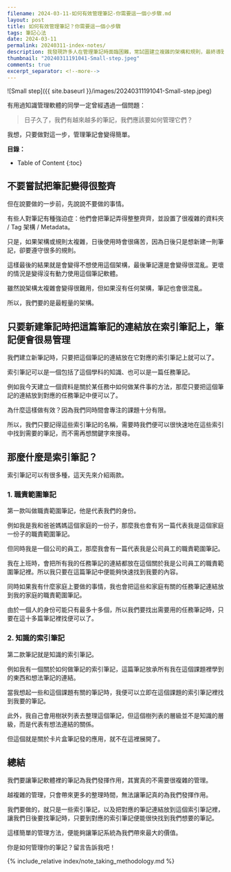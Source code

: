 ```yaml
---
filename: 2024-03-11-如何有效管理筆記-你需要這一個小步驟.md
layout: post
title: 如何有效管理筆記？你需要這一個小步驟
tags: 筆記心法
date: 2024-03-11
permalink: 20240311-index-notes/
description: 我發現許多人在管理筆記時面臨困難，常試圖建立複雜的架構和規則，最終導致筆記系統難以維護。其實，你只需要一個簡單的步驟就能有效管理筆記：新建筆記時，將其連結放在對應的索引筆記中。索引筆記可以是一個學科的知識總覽，或是一個身份要做的任。透過這種方式，你可以輕鬆地在有限的索引筆記中快速找到所需的資訊，而無需依賴複雜的搜尋。這個簡單而有效的管理方法，將幫助你充分發揮筆記系統的價值。想知道更多詳情？點擊閱讀全文吧！
thumbnail: "20240311191041-Small-step.jpeg"
comments: true
excerpt_separator: <!--more-->
---
```



![Small step]({{ site.baseurl }}/images/20240311191041-Small-step.jpeg)  


有用過知識管理軟體的同學一定曾經遇過一個問題：

> 日子久了，我們有越來越多的筆記，我們應該要如何管理它們？

我想，只要做對這一步，管理筆記會變得簡單。

<!--more-->

**目錄：**

* Table of Content
{:toc}

## 不要嘗試把筆記變得很整齊

但在說要做的一步前，先說說不要做的事情。

有些人對筆記有種強迫症：他們會把筆記弄得整整齊齊，並設置了很複雜的資料夾 / Tag 架構 / Metadata。

只是，如果架構或規則太複雜，日後使用時會很痛苦，因為日後只是想新建一則筆記，卻要遵守很多的規則。

這樣最後的結果就是會變得不想使用這個架構，最後筆記還是會變得很混亂。更壞的情況是變得沒有動力使用這個筆記軟體。

雖然說架構太複雜會變得很難用，但如果沒有任何架構，筆記也會很混亂。

所以，我們要的是最輕量的架構。

## 只要新建筆記時把這篇筆記的連結放在索引筆記上，筆記便會很易管理

我們建立新筆記時，只要把這個筆記的連結放在它對應的索引筆記上就可以了。

索引筆記可以是一個包括了這個學科的知識、也可以是一篇任務筆記。

例如我今天建立一個資料是關於某任務中如何做某件事的方法，那麼只要把這個筆記的連結放到對應的任務筆記中便可以了。

為什麼這樣做有效？因為我們同時間會專注的課題十分有限。

所以，我們只要記得這些索引筆記的名稱，需要時我們便可以很快速地在這些索引中找到需要的筆記，而不需再想關鍵字來搜尋。

## 那麼什麼是索引筆記？

索引筆記可以有很多種，這天先來介紹兩款。

### 1. 職責範圍筆記

第一款叫做職責範圍筆記，他是代表我們的身份。

例如我是我和爸爸媽媽這個家庭的一份子，那麼我也會有另一篇代表我是這個家庭一份子的職責範圍筆記。

但同時我是一個公司的員工，那麼我會有一篇代表我是公司員工的職責範圍筆記。

我在上班時，會把所有我的任務筆記的連結都放在這個關於我是公司員工的職責範圍筆記裡。所以我只要在這篇筆記中便能夠快速找到我要的內容。

同時如果我有什麼家庭上要做的事情，我也會把這些和家庭有關的任務筆記連結放到我的家庭的職責範圍筆記。

由於一個人的身份可能只有最多十多個，所以我們要找出需要用的任務筆記時，只要在這十多篇筆記裡找便可以了。

### 2. 知識的索引筆記

第二款筆記就是知識的索引筆記。

例如我有一個關於如何做筆記的索引筆記，這篇筆記放承所有我在這個課題裡學到的東西和想法筆記的連結。

當我想起一些和這個課題有關的筆記時，我便可以立即在這個課題的索引筆記裡找到我要的筆記。

此外，我自己會用樹狀列表去整理這個筆記，但這個樹列表的層級並不是知識的層級，而是代表有想法連結的關係。

但這個就是關於卡片盒筆記發的應用，就不在這裡展開了。

## 總結

我們要讓筆記軟體裡的筆記為我們發揮作用，其實真的不需要很複雜的管理。

越複雜的管理，只會帶來更多的整理時間，無法讓筆記真的為我們發揮作用。

我們要做的，就只是一些索引筆記，以及把對應的筆記連結放到這個索引筆記裡，讓我們日後要找筆記時，只要到對應的索引筆記便能很快找到我們想要的筆記。

這樣簡單的管理方法，便能夠讓筆記系統為我們帶來最大的價值。

你是如何管理你的筆記？留言告訴我吧！

<!-- Meta Summary -->
<!--
我發現許多人在管理筆記時面臨困難，常試圖建立複雜的架構和規則，最終導致筆記系統難以維護。其實，你只需要一個簡單的步驟就能有效管理筆記：新建筆記時，將其連結放在對應的索引筆記中。索引筆記可以是一個學科的知識總覽，或是一個身份要做的任。透過這種方式，你可以輕鬆地在有限的索引筆記中快速找到所需的資訊，而無需依賴複雜的搜尋。這個簡單而有效的管理方法，將幫助你充分發揮筆記系統的價值。想知道更多詳情？點擊閱讀全文吧！
-->


{% include_relative index/note_taking_methodology.md %}



<!--
- [如何有效管理筆記？你需要這一個小步驟]({{ site.baseurl }}/20240311-index-notes/)
-->
